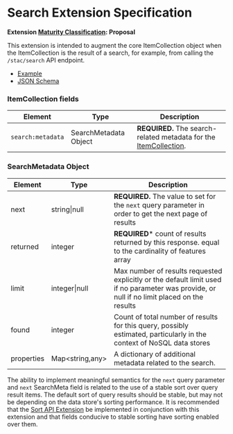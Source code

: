 # Search Extension Specification

**Extension [Maturity Classification](../../../extensions/README.md#extension-maturity): Proposal**

This extension is intended to augment the core ItemCollection object when the ItemCollection is the result of a 
search, for example, from calling the `/stac/search` API endpoint.

- [Example](examples/example.json)
- [JSON Schema](json-schema/schema.json)

### ItemCollection fields

| Element      | Type          | Description                                                  |
| ------------ | ------------- | ------------------------------------------------------------ |
| `search:metadata` | SearchMetadata Object | **REQUIRED.** The search-related metadata for the [ItemCollection](../itemcollection-spec/README.md). |

### SearchMetadata Object

| Element      | Type          | Description                                                  |
| ------------ | ------------- | ------------------------------------------------------------ |
| next         | string\|null  | **REQUIRED.** The value to set for the `next` query parameter in order to get the next page of results |
| returned     | integer       | **REQUIRED*** count of results returned by this response. equal to the cardinality of features array |
| limit        | integer\|null | Max number of results requested explicitly or the default limit used if no parameter was provide, or null if no limit placed on the results |
| found        | integer       | Count of total number of results for this query, possibly estimated, particularly in the context of NoSQL data stores |
| properties   | Map<string,any> | A dictionary of additional metadata related to the search. |

The ability to implement meaningful semantics for the `next` query parameter and `next` SearchMeta field is related to the use of a stable sort over query result items.  The default sort of query results should be stable, but may not be depending on the data store's sorting performance.  It is recommended that the [Sort API Extension](../../api-spec/extensions/sort/README.md) be implemented in conjunction with this extension and that fields conducive to stable sorting have sorting enabled over them.  
